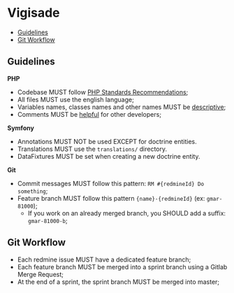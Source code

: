 # Vigisade

* [Guidelines](#guidelines)
* [Git Workflow](#git-workflow)


## Guidelines

__PHP__
* Codebase MUST follow [PHP Standards Recommendations](https://www.php-fig.org/psr/);
* All files MUST use the english language;
* Variables names, classes names and other names MUST be [descriptive](https://hackernoon.com/the-art-of-naming-variables-52f44de00aad);
* Comments MUST be [helpful](https://blog.codinghorror.com/code-tells-you-how-comments-tell-you-why/) for other developers;

__Symfony__
* Annotations MUST NOT be used EXCEPT for doctrine entities.
* Translations MUST use the `translations/` directory.
* DataFixtures MUST be set when creating a new doctrine entity.

__Git__
* Commit messages MUST follow this pattern: `RM #{redmineId} Do something`;
* Feature branch MUST follow this pattern `{name}-{redmineId}` (ex: `gmar-81000`);
    * If you work on an already merged branch, you SHOULD add a suffix: `gmar-81000-b`;


## Git Workflow

* Each redmine issue MUST have a dedicated feature branch;
* Each feature branch MUST be merged into a sprint branch using a Gitlab Merge Request;
* At the end of a sprint, the sprint branch MUST be merged into master;
